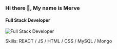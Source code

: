 ### Hi there 👋, My name is Merve
####  Full Stack Developer
![ Full Stack Developer](https://wallpaperforu.com/wp-content/uploads/2020/07/black-wallpaper-2007231509025.jpg)


Skills: REACT / JS / HTML / CSS / MySQL / Mongo







